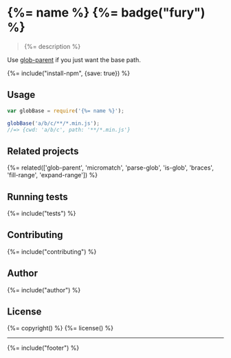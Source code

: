 # {%= name %} {%= badge("fury") %}

> {%= description %}

Use [glob-parent](https://github.com/es128/glob-parent) if you just want the base path.

{%= include("install-npm", {save: true}) %}

## Usage

```js
var globBase = require('{%= name %}');

globBase('a/b/c/**/*.min.js');
//=> {cwd: 'a/b/c', path: '**/*.min.js'}
```

## Related projects
{%= related(['glob-parent', 'micromatch', 'parse-glob', 'is-glob', 'braces', 'fill-range', 'expand-range']) %}

## Running tests
{%= include("tests") %}

## Contributing
{%= include("contributing") %}

## Author
{%= include("author") %}

## License
{%= copyright() %}
{%= license() %}

***

{%= include("footer") %}
